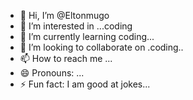 - 👋 Hi, I’m @Eltonmugo
- 👀 I’m interested in ...coding
- 🌱 I’m currently learning coding...
- 💞️ I’m looking to collaborate on .coding..
- 📫 How to reach me ...
- 😄 Pronouns: ...
- ⚡ Fun fact: I am good at jokes...

<!---
Eltonmugo/Eltonmugo is a ✨ special ✨ repository because its `README.md` (this file) appears on your GitHub profile.
You can click the Preview link to take a look at your changes.
--->
